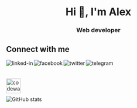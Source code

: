 
<h1 align="center">Hi 👋, I'm Alex</h1>
<h3 align="center">Web developer</h3>

## Connect with me
[<img align="left" alt="linked-in" src="https://img.shields.io/badge/linkedin-%230077B5.svg?&style=for-the-badge&logo=linkedin&logoColor=white" />](https://www.linkedin.com/in/alex-starichenko-00b825214)
[<img align="left" alt="facebook" src="https://img.shields.io/badge/facebook-%231877F2.svg?&style=for-the-badge&logo=facebook&logoColor=white" />](https://www.facebook.com/alex.starichenko)
[<img align="left" alt="twitter" src="https://img.shields.io/badge/twitter-%231DA1F2.svg?&style=for-the-badge&logo=twitter&logoColor=white" />](https://twitter.com/_glasgalas)
[<img align="left" alt="telegram" src="https://img.shields.io/badge/Telegram-%230077B5?logo=telegram&style=for-the-badge&logoColor=white" />](https://t.me/glasgalas)

<br/>
<br/><br/>
<img align="left" src='https://www.codewars.com/users/Glasgalas/badges/large' alt='codewars' height='40'>
<br/><br/>


![GitHub stats](https://github-readme-stats.vercel.app/api?username=glasgalas&show_icons=true)  
 
<!--
**Glasgalas/glasgalas** is a ✨ _special_ ✨ repository because its `README.md` (this file) appears on your GitHub profile.

Here are some ideas to get you started:

- 🔭 I’m currently working on ...
- 🌱 I’m currently learning ...
- 👯 I’m looking to collaborate on ...
- 🤔 I’m looking for help with ...
- 💬 Ask me about ...
- 📫 How to reach me: ...
- 😄 Pronouns: ...
- ⚡ Fun fact: ...
-->
